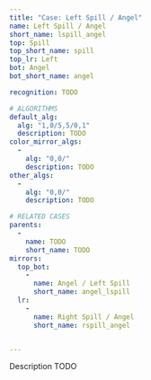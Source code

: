 ```yaml
---
title: "Case: Left Spill / Angel"
name: Left Spill / Angel
short_name: lspill_angel
top: Spill
top_short_name: spill
top_lr: Left
bot: Angel
bot_short_name: angel

recognition: TODO

# ALGORITHMS
default_alg:
  alg: "1,0/5,5/0,1"
  description: TODO
color_mirror_algs:
  -
    alg: "0,0/"
    description: TODO
other_algs:
  -
    alg: "0,0/"
    description: TODO

# RELATED CASES
parents:
  -
    name: TODO
    short_name: TODO
mirrors:
  top_bot:
    -
      name: Angel / Left Spill
      short_name: angel_lspill
  lr:
    -
      name: Right Spill / Angel
      short_name: rspill_angel


---
```


Description TODO

